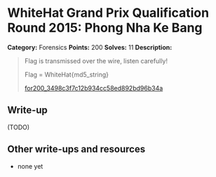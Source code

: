 # WhiteHat Grand Prix Qualification Round 2015: Phong Nha Ke Bang

**Category:** Forensics
**Points:** 200
**Solves:** 11
**Description:**

> Flag is transmissed over the wire, listen carefully!
> 
> Flag = WhiteHat{md5_string}
> 
> [for200_3498c3f7c12b934cc58ed892bd96b34a](for200_3498c3f7c12b934cc58ed892bd96b34a)


## Write-up

(TODO)

## Other write-ups and resources

* none yet
